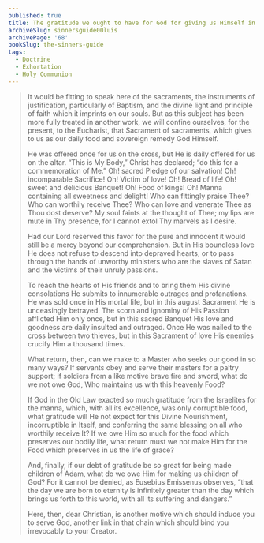 ```yaml
---
published: true
title: The gratitude we ought to have for God for giving us Himself in the Sacraments
archiveSlug: sinnersguide00luis
archivePage: '68'
bookSlug: the-sinners-guide
tags:
  - Doctrine
  - Exhortation
  - Holy Communion
---
```


> It would be fitting to speak here of the sacraments, the instruments of justification, particularly of Baptism, and the divine light and principle of faith which it imprints on our souls. But as this subject has been more fully treated in another work, we will confine ourselves, for the present, to the Eucharist, that Sacrament of sacraments, which gives to us as our daily food and sovereign remedy God Himself.
>
> He was offered once for us on the cross, but He is daily offered for us on the altar. “This is My Body,” Christ has declared; “do this for a commemoration of Me.” Oh! sacred Pledge of our salvation! Oh! incomparable Sacrifice! Oh! Victim of love! Oh! Bread of life! Oh! sweet and delicious Banquet! Oh! Food of kings! Oh! Manna containing all sweetness and delight! Who can fittingly praise Thee? Who can worthily receive Thee? Who can love and venerate Thee as Thou dost deserve? My soul faints at the thought of Thee; my lips are mute in Thy presence, for I cannot extol Thy marvels as I desire.
>
> Had our Lord reserved this favor for the pure and innocent it would still be a mercy beyond our comprehension. But in His boundless love He does not refuse to descend into depraved hearts, or to pass through the hands of unworthy ministers who are the slaves of Satan and the victims of their unruly passions.
>
> To reach the hearts of His friends and to bring them His divine consolations He submits to innumerable outrages and profanations. He was sold once in His mortal life, but in this august Sacrament He is unceasingly betrayed. The scorn and ignominy of His Passion afflicted Him only once, but in this sacred Banquet His love and goodness are daily insulted and outraged. Once He was nailed to the cross between two thieves, but in this Sacrament of love His enemies crucify Him a thousand times.
>
> What return, then, can we make to a Master who seeks our good in so many ways? If servants obey and serve their masters for a paltry support; if soldiers from a like motive brave fire and sword, what do we not owe God, Who maintains us with this heavenly Food?
>
> If God in the Old Law exacted so much gratitude from the Israelites for the manna, which, with all its excellence, was only corruptible food, what gratitude will He not expect for this Divine Nourishment, incorruptible in Itself, and conferring the same blessing on all who worthily receive It? If we owe Him so much for the food which preserves our bodily life, what return must we not make Him for the Food which preserves in us the life of grace?
>
> And, finally, if our debt of gratitude be so great for being made children of Adam, what do we owe Him for making us children of God? For it cannot be denied, as Eusebius Emissenus observes, “that the day we are born to eternity is infinitely greater than the day which brings us forth to this world, with all its suffering and dangers.”
>
> Here, then, dear Christian, is another motive which should induce you to serve God, another link in that chain which should bind you irrevocably to your Creator.
